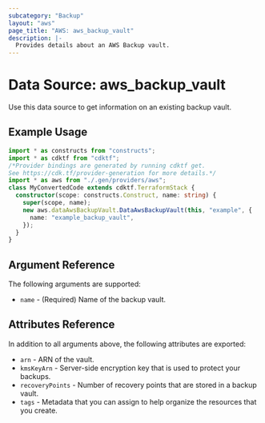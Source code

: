 ```yaml
---
subcategory: "Backup"
layout: "aws"
page_title: "AWS: aws_backup_vault"
description: |-
  Provides details about an AWS Backup vault.
---
```


# Data Source: aws_backup_vault

Use this data source to get information on an existing backup vault.

## Example Usage

```typescript
import * as constructs from "constructs";
import * as cdktf from "cdktf";
/*Provider bindings are generated by running cdktf get.
See https://cdk.tf/provider-generation for more details.*/
import * as aws from "./.gen/providers/aws";
class MyConvertedCode extends cdktf.TerraformStack {
  constructor(scope: constructs.Construct, name: string) {
    super(scope, name);
    new aws.dataAwsBackupVault.DataAwsBackupVault(this, "example", {
      name: "example_backup_vault",
    });
  }
}

```

## Argument Reference

The following arguments are supported:

* `name` - (Required) Name of the backup vault.

## Attributes Reference

In addition to all arguments above, the following attributes are exported:

* `arn` - ARN of the vault.
* `kmsKeyArn` - Server-side encryption key that is used to protect your backups.
* `recoveryPoints` - Number of recovery points that are stored in a backup vault.
* `tags` - Metadata that you can assign to help organize the resources that you create.

<!-- cache-key: cdktf-0.17.0-pre.15 input-42b4ecec4561aa1fb9f2b5ea2e0bf941a34a6f34b2b4e3456618413a027a303f -->